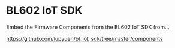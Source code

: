 # BL602 IoT SDK

Embed the Firmware Components from the BL602 IoT SDK from...

https://github.com/lupyuen/bl_iot_sdk/tree/master/components
